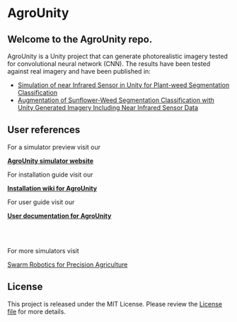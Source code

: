 # AgroUnity

## Welcome to the AgroUnity repo.

AgroUnity is a Unity project that can generate photorealistic imagery tested for convolutional neural network (CNN). 
The results have been tested against real imagery and have been published in:

* [Simulation of near Infrared Sensor in Unity for Plant-weed Segmentation Classification](https://www.semanticscholar.org/paper/Simulation-of-near-Infrared-Sensor-in-Unity-for-Carbone-Potena/1999b23a7080c7248477f6da1a8b8b260eb7b918)
* [Augmentation of Sunflower-Weed Segmentation Classification with Unity Generated Imagery Including Near Infrared Sensor Data](https://rd.springer.com/chapter/10.1007/978-3-030-84811-8_3)

## User references

For a simulator preview visit our

**[AgroUnity simulator website](https://cscarbone07.github.io/roma_agroUnity/)**

For installation guide visit our 

**[Installation wiki for AgroUnity](https://github.com/CSCarbone07/roma_agroUnity/wiki/Installation)**

For user guide visit our 

**[User documentation for AgroUnity](https://roma-agrounity.readthedocs.io/en/latest/)**

<br/><br/>

For more simulators visit

[Swarm Robotics for Precision Agriculture](https://carloscarbone1990.wixsite.com/robotics)

## License
This project is released under the MIT License. Please review the [License file](LICENSE) for more details.
